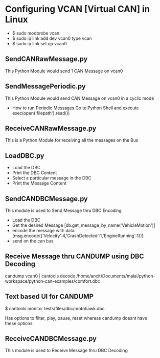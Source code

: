 
# Configuring VCAN [Virtual CAN] in Linux


*   $ sudo modprobe vcan
*   $ sudo ip link add dev vcan0 type vcan
*   $ sudo ip link set up vcan0


## SendCANRawMessage.py
This Python Module would send 1 CAN Message on vcan0


## SendMessagePeriodic.py

This Python Module would send CAN Message on vcan0 in a cyclic mode

*   How to run Periodic Messages
Go to Python Shell and execute exec(open('filepath').read())


## ReceiveCANRawMessage.py

This is a Python Module for receiving all the messages on the Bus

## LoadDBC.py
*	Load the DBC
*	Print the DBC Content
* 	Select a particular message in the DBC
*	Print the Message Content


## SendCANDBCMessage.py
This module is used to Send Message thru DBC Encoding
* Load the DBC
* Get the desired Message [db.get_message_by_name('VehicleMotion')]
* encode the message with data [msg.encode({'Velocity':4,'CrashDetected':1,'EngineRunning':1})]
* send on the can bus


## Receive Message thru CANDUMP using DBC Decoding
candump vcan0 | cantools decode /home/ancit/Documents/malai/python-workspace/python-can-examples/comfort.dbc

## Text based UI for CANDUMP
$ cantools monitor tests/files/dbc/motohawk.dbc

Has options to filter, play, pause, reset whereas candump doesnt have these options

## ReceiveCANDBCMessage.py
This module is used to Receive Message thru DBC Decoding
